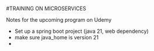 #TRAINING ON MICROSERVICES

Notes for the upcoming program on Udemy

- Set up a spring boot project (java 21, web dependency)
- make sure java_home is version 21
- 